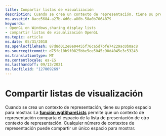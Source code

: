 ```yaml
---
title: Compartir listas de visualización
description: Cuando se crea un contexto de representación, tiene su propio espacio para mostrar.
ms.assetid: 8ace5684-a27b-4d6e-a80b-58a0b7064879
keywords:
- OpenGL on Windows,sharing display lists
- compartir listas de visualización OpenGL
ms.topic: article
ms.date: 05/31/2018
ms.openlocfilehash: 87d8d012e8e04455f76ca5d7bfe74229ac0b0ac8
ms.sourcegitcommit: d75fc10b9f0825bbe5ce5045c90d4045e3c53243
ms.translationtype: MT
ms.contentlocale: es-ES
ms.lasthandoff: 09/13/2021
ms.locfileid: "127069269"
---
```

# <a name="sharing-display-lists"></a>Compartir listas de visualización

Cuando se crea un contexto de representación, tiene su propio espacio para mostrar. La [**función wglShareLists**](/windows/desktop/api/wingdi/nf-wingdi-wglsharelists) permite que un contexto de representación comparta el espacio de la lista de presentación de otro contexto de representación. Cualquier número de contextos de representación puede compartir un único espacio para mostrar.

 

 




